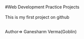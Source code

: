 #Web Development Practice Projects
<br><br>
This is my first project on github
<br><br>

Author=> Ganesharm Verma(Goblin)
